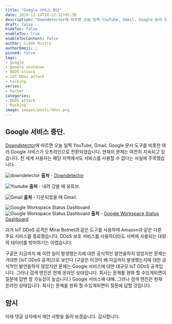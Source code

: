 ```yaml
---
title: "Google 서비스 중단"
date: 2020-12-14T18:22:31+05:30
description: "Downdetector에 따르면 오늘 일찍 YouTube, Gmail, Google 문서 도구를 포함한 여러 Google 서비스가 오프라인으로 전환되었습니다. 현재이 문제는 여전히 지속되고 있습니다."
draft: false
hideToc: false
enableToc: true
enableTocContent: false
author: Siddh Mistry
authorEmoji: 🤯
pinned: false
tags:
- google
- google shutdown
- DDOS attack
- IOT DDos attack
- hacking
series:
- Hacker
categories:
- DDOS attack
- Hacking
image: images/posts/ddos.png
---
```


## Google 서비스 중단.

[Downdetector](https://downdetector.com/status/google/)에 따르면 오늘 일찍 YouTube, Gmail, Google 문서 도구를 비롯한 여러 Google 서비스가 오프라인으로 전환되었습니다. 현재이 문제는 여전히 지속되고 있습니다. 전 세계 사용자는 해당 지역에서도 서비스를 사용할 수 없다는 사실에 주목했습니다.

![downdetector](/images/posts/downdetector.png) **출처** - [Downdetector](https://downdetector.com/status/google/)

![Youtube](/images/posts/youtube.jpeg) **출처** - 내려 갔을 때 유튜브.

![Gmail](/images/posts/gmail.jpeg) **출처** - 다운되었을 때 Gmail.

![Google Workspace Status Dashboard](/images/posts/0001.jpg)
![Google Workspace Status Dashboard](/images/posts/0002.jpg) **출처** - [Google Workspace Status Dashboard](https://www.google.com/appsstatus#hl=en&v=status)

과거 IoT DDoS 공격은 Mirai Botnet과 같은 도구를 사용하여 Amazon과 같은 다른 주요 서비스를 종료했습니다. DDoS 보호 서비스를 사용하더라도 서버에 사용되는 대량의 데이터를 방어하기는 어렵습니다.

구글은 지금까지 왜 이런 일이 발생했는지에 대한 공식적인 발언을하지 않았지만 문제는 거대한 [IoT DDoS 공격]으로 보인다 (구글은 이것이 왜 지금까지 발생했는지에 대한 공식적인 발언을하지 않았지만 문제는 Google 서비스에 대한 대규모 IoT DDoS 공격입니다. 그러나 검색 엔진은 현재 온라인 상태입니다. 회사는 문제를 완화 할 수있게되면이 질문에 답변 할 가능성이 높습니다.) Google 서비스에 대해. 그러나 검색 엔진은 현재 온라인 상태입니다. 회사는 문제를 완화 할 수있게되면이 질문에 답할 것입니다.

## 암시
아래 댓글 상자에서 제안 사항을 들어 보겠습니다.
감사합니다.